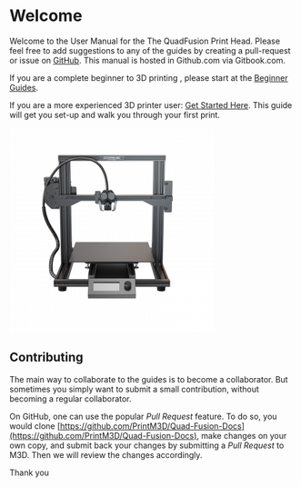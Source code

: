 # Welcome

Welcome to the User Manual for the  The QuadFusion Print Head. Please feel free to add suggestions to any of the guides by creating a pull-request or issue on [GitHub](https://github.com/PrintM3D/Quad-Fusion-Docs/issues). This manual is hosted in Github.com via Gitbook.com.

If you are a complete beginner to 3D printing , please start at the [Beginner Guides](beginner-guides/).

If you are a more experienced 3D printer user: [Get Started Here](https://m3d.gitbook.io/m3d-quadfusion-documentation/getting-started). This guide will get you set-up and walk you through your first print.

![](.gitbook/assets/4xq0lrj8d0ayncvp4r4n6kfrsstfsy7gbjmumcd4.png)

## Contributing

The main way to collaborate to the guides is to become a collaborator. But sometimes you simply want to submit a small contribution, without becoming a regular collaborator.

On GitHub, one can use the popular _Pull Request_ feature. To do so, you would clone [https://github.com/PrintM3D/Quad-Fusion-Docs](https://github.com/PrintM3D/Quad-Fusion-Docs), make changes on your own copy, and submit back your changes by submitting a _Pull Request_ to M3D. Then we will review the changes accordingly.

Thank you

